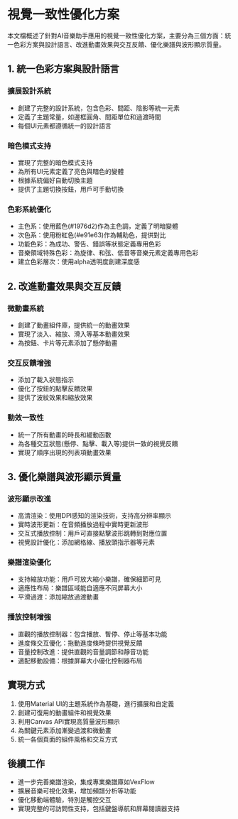 # 視覺一致性優化方案

本文檔概述了針對AI音樂助手應用的視覺一致性優化方案，主要分為三個方面：統一色彩方案與設計語言、改進動畫效果與交互反饋、優化樂譜與波形顯示質量。

## 1. 統一色彩方案與設計語言

### 擴展設計系統
- 創建了完整的設計系統，包含色彩、間距、陰影等統一元素
- 定義了主題常量，如邊框圓角、間距單位和過渡時間
- 每個UI元素都遵循統一的設計語言

### 暗色模式支持
- 實現了完整的暗色模式支持
- 為所有UI元素定義了亮色與暗色的變體
- 根據系統偏好自動切換主題
- 提供了主題切換按鈕，用戶可手動切換

### 色彩系統優化
- 主色系：使用藍色(#1976d2)作為主色調，定義了明暗變體
- 次色系：使用粉紅色(#e91e63)作為輔助色，提供對比
- 功能色彩：為成功、警告、錯誤等狀態定義專用色彩
- 音樂領域特殊色彩：為旋律、和弦、低音等音樂元素定義專用色彩
- 建立色彩層次：使用alpha透明度創建深度感

## 2. 改進動畫效果與交互反饋

### 微動畫系統
- 創建了動畫組件庫，提供統一的動畫效果
- 實現了淡入、縮放、滑入等基本動畫效果
- 為按鈕、卡片等元素添加了懸停動畫

### 交互反饋增強
- 添加了載入狀態指示
- 優化了按鈕的點擊反饋效果
- 提供了波紋效果和縮放效果

### 動效一致性
- 統一了所有動畫的時長和緩動函數
- 為各種交互狀態(懸停、點擊、載入等)提供一致的視覺反饋
- 實現了順序出現的列表項動畫效果

## 3. 優化樂譜與波形顯示質量

### 波形顯示改進
- 高清渲染：使用DPI感知的渲染技術，支持高分辨率顯示
- 實時波形更新：在音頻播放過程中實時更新波形
- 交互式播放控制：用戶可直接點擊波形跳轉到對應位置
- 視覺設計優化：添加網格線、播放頭指示器等元素

### 樂譜渲染優化
- 支持縮放功能：用戶可放大縮小樂譜，確保細節可見
- 適應性布局：樂譜區域能自適應不同屏幕大小
- 平滑過渡：添加縮放過渡動畫

### 播放控制增強
- 直觀的播放控制器：包含播放、暫停、停止等基本功能
- 進度條交互優化：拖動進度條時提供視覺反饋
- 音量控制改進：提供直觀的音量調節和靜音功能
- 適配移動設備：根據屏幕大小優化控制器布局

## 實現方式

1. 使用Material UI的主題系統作為基礎，進行擴展和自定義
2. 創建可復用的動畫組件和視覺效果
3. 利用Canvas API實現高質量波形顯示
4. 為關鍵元素添加漸變過渡和微動畫
5. 統一各個頁面的組件風格和交互方式

## 後續工作

- 進一步完善樂譜渲染，集成專業樂譜庫如VexFlow
- 擴展音樂可視化效果，增加頻譜分析等功能
- 優化移動端體驗，特別是觸控交互
- 實現完整的可訪問性支持，包括鍵盤導航和屏幕閱讀器支持 